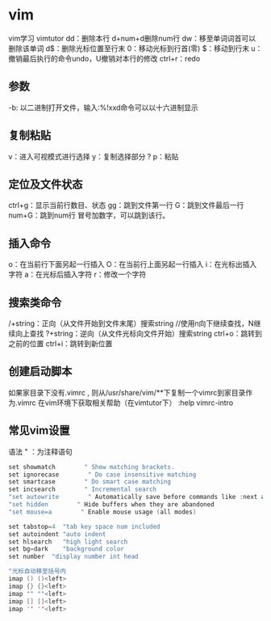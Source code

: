 # vim
vim学习  vimtutor
dd：删除本行 d+num+d删除num行
dw：移至单词词首可以删除该单词
d$：删除光标位置至行末
0：移动光标到行首(零)
$：移动到行末
u：撤销最后执行的命令undo，U撤销对本行的修改
ctrl+r：redo

## 参数
-b: 以二进制打开文件，输入:%!xxd命令可以以十六进制显示

## 复制粘贴
v：进入可视模式进行选择
y：复制选择部分 ?
p：粘贴

## 定位及文件状态
ctrl+g：显示当前行数目、状态
gg：跳到文件第一行
G：跳到文件最后一行
num+G：跳到num行
冒号加数字，可以跳到该行。

## 插入命令
o：在当前行下面另起一行插入
O：在当前行上面另起一行插入
i：在光标出插入字符
a：在光标后插入字符
r：修改一个字符

## 搜索类命令
/+string：正向（从文件开始到文件末尾）搜索string   //使用n向下继续查找，N继续向上查找
?+string：逆向（从文件光标向文件开始）搜索string
ctrl+o：跳转到之前的位置
ctrl+i：跳转到新位置


## 创建启动脚本
如果家目录下没有.vimrc , 则从/usr/share/vim/**下复制一个vimrc到家目录作为.vimrc
在vim环境下获取相关帮助（在vimtutor下）
:help vimrc-intro

## 常见vim设置
语法
"  ：为注释语句
```cpp
set showmatch        " Show matching brackets.
set ignorecase        " Do case insensitive matching
set smartcase        " Do smart case matching
set incsearch        " Incremental search
"set autowrite        " Automatically save before commands like :next and :make
"set hidden        " Hide buffers when they are abandoned
"set mouse=a        " Enable mouse usage (all modes)

set tabstop=4  "tab key space num included
set autoindent "auto indent
set hlsearch   "high light search
set bg=dark    "background color
set number  "display number int head

"光标自动移至括号内
imap () ()<left>
imap {} {}<left>
imap "" ""<left>
imap [] []<left>
imap '' ''<left>
```
